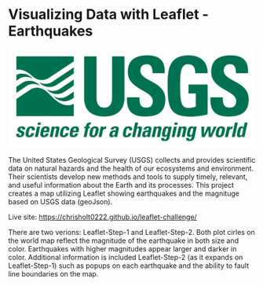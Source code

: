 # Visualizing Data with Leaflet - Earthquakes

![1-Logo](Images/1-Logo.png)

The United States Geological Survey (USGS) collects and provides scientific data on natural hazards and the health of our ecosystems and environment. Their scientists develop new methods and tools to supply timely, relevant, and useful information about the Earth and its processes. This project creates a map utilizing Leaflet showing earthquakes and the magnituge based on USGS data (geoJson).

Live site: https://chrisholt0222.github.io/leaflet-challenge/

There are two verions: Leaflet-Step-1 and Leaflet-Step-2. Both plot cirles on the world map reflect the magnitude of the earthquake in both size and color. Earthquakes with higher magnitudes appear larger and darker in color. Additional information is included Leaflet-Step-2 (as it expands on Leaflet-Step-1) such as popups on each earthquake and the ability to fault line boundaries on the map.